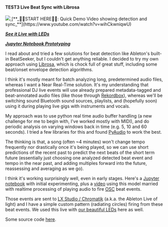 #### TEST3 Live Beat Sync with Librosa

<a href="https://www.youtube.com/watch?v=wihCkwniqwU">
<img src="https://img.youtube.com/vi/wihCkwniqwU/maxresdefault.jpg">
</a>
[**_☝🏻START HERE☝🏻: Quick Demo Video showing detection and sync_**](https://www.youtube.com/watch?v=wihCkwniqwU)

[**_See it Live with LEDs_**](./led-art)

[**_Jupyter Notebook Prototyping_**](./jupyter/tempo)

I read about and tried a few solutions for beat detection like Ableton's built-in BeatSeeker, but I couldn't get anything reliable. I decided to try my own approach using [Librosa](https://librosa.org), which is chock full of great stuff, including some beat/onset envelope detection algorithms.

I think it's mostly meant for batch analyzing long, predetermined audio files, whereas I want a Near Real-Time solution. It's my understanding that professional DJ live events will use already prepared metadata-tagged and beat-annotated audio files (like those through [Rekordbox](https://rekordbox.com)), whereas we'll be switching sound Bluetooth sound sources, playlists, and (hopefully soon) using it during playing live gigs with instruments and vocals.

My approach was to use python real time audio buffer handling (a new challenge for me to begin with, I've worked mostly with MIDI), and do periodic analysis on varying windows back in time (e.g. 5, 10 and 60 seconds). I tried a few libraries for this and found [PyAudio](https://pypi.org/project/PyAudio) to work the best.

The thinking is that, a song (often ~4 minutes) won't change tempo frequently nor drastically once it's being played, so we can use short predictions of the recent past to predict the next beats of the short term future (essentially just choosing one analyzed detected beat event and tempo in the near past, and adding multiples forward into the future, reassessing and averaging as we go).

I think it's working surprisingly well, even in early stages. Here's a [Jupyter notebook](./jupyter/tempo) with initial experimenting, plus a [video](https://www.youtube.com/watch?v=wihCkwniqwU)
using this model married with realtime processing of playing audio to fire [OSC](https://en.wikipedia.org/wiki/Open_Sound_Control) beat events.

Those events are sent to [LX Studio / Chromatik](https://chromatik.co/)
(a.k.a. the Ableton Live of light) and I have a simple custom pattern (radiating circles) firing from these beat events. We used this live with [our beautiful LEDs](./led-art) here as well.

Some source code [here](https://github.com/JohnnyMarnell/iqe?tab=readme-ov-file#audio-analysis).
